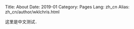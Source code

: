 Title: About
Date: 2019-01
Category: Pages
Lang: zh_cn
Alias: zh_cn/author/wklchris.html


这里是中文测试．
